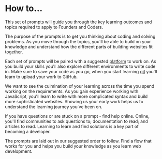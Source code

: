 # How to...

This set of prompts will guide you through the key learning outcomes and topics required to apply to Founders and Coders.

The purpose of the prompts is to get you thinking about coding and solving problems. As you move through the topics, you'll be able to build on your knowledge and understand how the different parts of building websites fit together.

Each set of prompts will be paired with a suggested [platform](../platforms) to work on. As you build your skills you'll also explore different environments to write code in. Make sure to save your code as you go, when you start learning [git](../git) you'll learn to upload your work to GitHub.

We want to see the culmination of your learning across the time you spend working on the requirements. As you gain experience working with JavaScript, you'll learn to write with more complicated syntax and build more sophisticated websites. Showing us your early work helps us to understand the learning journey you've been on.

If you have questions or are stuck on a prompt - find help online. Online, you'll find communities to ask questions to; documentation to read; and articles to read. Learning to learn and find solutions is a key part of becoming a developer.

The prompts are laid out in our suggested order to follow. Find a flow that works for you and helps you build your knowledge as you learn web development.
